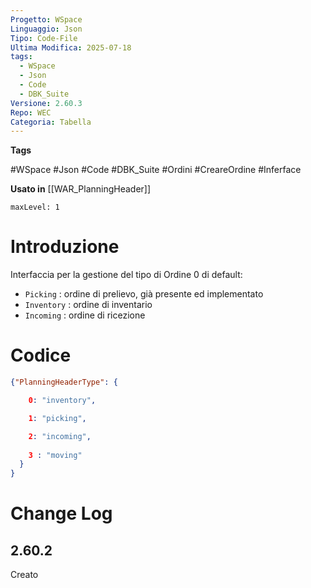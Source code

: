 ```yaml
---
Progetto: WSpace
Linguaggio: Json
Tipo: Code-File
Ultima Modifica: 2025-07-18
tags:
  - WSpace
  - Json
  - Code
  - DBK_Suite
Versione: 2.60.3
Repo: WEC
Categoria: Tabella
---
```

**Tags**

#WSpace #Json #Code #DBK_Suite #Ordini #CreareOrdine #Inferface

**Usato in**
[[WAR_PlanningHeader]]
```table-of-contents
maxLevel: 1
```

# Introduzione

Interfaccia per la gestione del tipo di Ordine 0 di default: 
-  `Picking` : ordine di prelievo, già presente ed implementato 
-  `Inventory` : ordine di inventario 
- `Incoming` : ordine di ricezione 

# Codice 
```Json cpp fold title:PlanningHeaderType 
{"PlanningHeaderType": {

    0: "inventory",

    1: "picking",

    2: "incoming",
	
	3 : "moving"
  }
}
```

# Change Log
## 2.60.2
Creato
